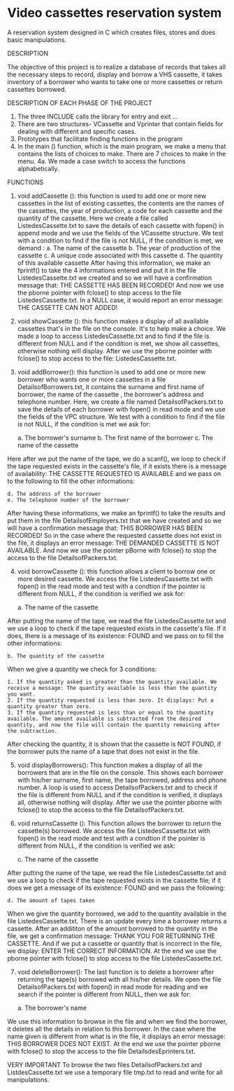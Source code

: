 # Video cassettes reservation system 

A reservation system designed in C which creates files, stores and does basic manipulations. 

DESCRIPTION

The objective of this project is to realize a database of records that takes all the necessary steps to record, display and borrow a VHS cassette, it takes inventory of a borrower who wants to take one or more cassettes or return cassettes borrowed.

DESCRIPTION OF EACH PHASE OF THE PROJECT
 
   1. The three INCLUDE calls the library for entry and exit ...
   2. There are two structures- VCassette and Vprinter that contain fields for dealing with different and specific cases.
   3. Prototypes that facilitate finding functions in the program
   4. In the main () function, which is the main program, we make a menu that contains the lists of choices to make. There are 7 choices to make in the menu.
   4a. We made a case switch to access the functions alphabetically.

FUNCTIONS

1. void addCassette (): this function is used to add one or more new cassettes in the list of existing cassettes, the contents are the names of the cassettes, the year of production, a code for each cassette and the quantity of the cassette. Here we create a file called ListedesCassette.txt to save the details of each cassette with fopen() in append mode and we use the fields of the VCassette structure.
We test with a condition to find if the file is not NULL, if the condition is met, we demand :
    a. The name of the cassette
    b. The year of production of the cassette
    c. A unique code associated with this cassette
    d. The quantity of this available cassette
After having this information, we make an fprintf() to take the 4 informations entered and put it in the file ListedesCassette.txt we created and so we will have a confirmation message that: THE CASSETTE HAS BEEN RECORDED! And now we use the pborne pointer with fclose() to stop access to the file ListedesCassette.txt. In a NULL case, it would report an error message: THE CASSETTE CAN NOT ADDED!

2. void showCassette (): this function makes a display of all available cassettes that's in the file on the console. It's to help make a choice. We made a loop to access ListedesCassette.txt and to find if the file is different from NULL and if the condition is met, we show all cassettes, otherwise nothing will display. After we use the pborne pointer with fclose() to stop access to the file: ListedesCassette.txt.

3. void addBorrower(): this function is used to add one or more new borrower who wants one or more cassettes in a file DetailsofBorrowers.txt, it contains the surname and first name of borrower, the name of the cassette , the borrower's address and telephone number. Here, we create a file named DetailsofPackers.txt to save the details of each borrower with fopen() in read mode and we use the fields of the VPC structure.
We test with a condition to find if the file is not NULL, if the condition is met we ask for:

    a. The borrower's surname
    b. The first name of the borrower
    c. The name of the cassette
    
Here after we put the name of the tape, we do a scanf(), we loop to check if the tape requested exists in the cassette's file, if it exists there is a message of availability: THE CASSETTE REQUESTED IS AVAILABLE and we pass on to the following to fill the other informations:

    d. The address of the borrower
    e. The telephone number of the borrower
    
After having these informations, we make an fprintf() to take the results and put them in the file DetailsofEmployers.txt that we have created and so we will have a confirmation message that: THIS BORROWER HAS BEEN RECORDED! So in the case where the requested cassette does not exist in the file, it displays an error message: THE DEMANDED CASSETTE IS NOT AVAILABLE.
And now we use the pointer pBorne with fclose() to stop the access to the file DetailsofPackers.txt.

4. void borrowCassette (): this function allows a client to borrow one or more desired cassette.
We access the file ListedesCassette.txt with fopen() in the read mode and test with a condtion if the pointer is different from NULL, if the condition is verified we ask for:

    a. The name of the cassette
    
After putting the name of the tape, we read the file ListedesCassette.txt and we use a loop to check if the tape requested exists in the cassette's file. If it does, there is a message of its existence: FOUND and we pass on to fill the other informations:

    b. The quantity of the cassette
    
When we give a quantity we check for 3 conditions:

    1. If the quantity asked is greater than the quantity available. We receive a message: The quantity available is less than the quantity you want.
    2. If the quantity requested is less than zero. It displays: Put a quantity greater than zero.
    3. If the quantity requested is less than or equal to the quantity available. The amount available is subtracted from the desired quantity, and now the file will contain the quantity remaining after the subtraction.
    
After checking the quantity, it is shown that the cassette is NOT FOUND, if the borrower puts the name of a tape that does not exist in the file.

5. void displayBorrowers(): This function makes a display of all the borrowers that are in the file on the console. This shows each borrower with his/her surname, first name, the tape borrowed, address and phone number. A loop is used to access DetailsofPackers.txt and to check if the file is different from NULL and if the condition is verified, it displays all, otherwise nothing will display. After we use the pointer pborne with fclose() to stop the access to the file DetailsofPackers.txt.
    
6. void returnsCassette (): This function allows the borrower to return the cassette(s) borrowed.
We access the file ListedesCassette.txt with fopen() in the read mode and test with a condtion if the pointer is different from NULL, if the condition is verified we ask:

    c. The name of the cassette
    
After putting the name of the tape, we read the file ListedesCassette.txt and we use a loop to check if the tape requested exists in the cassette file; if it does we get a message of its existence: FOUND and we pass the following:

    d. The amount of tapes taken
    
When we give the quantity borrowed, we add to the quantity available in the file ListedesCassette.txt. There is an update every time a borrower returns a cassette.
After an addititon of the amount borrowed to the quantity in the file, we get a confirmation message: THANK YOU FOR RETURNING THE CASSETTE. And if we put a cassette or quantity that is incorrect in the file, we display: ENTER THE CORRECT INFORMATION. At the end we use the pborne pointer with fclose() to stop access to the file ListedesCassette.txt.

7. void deleteBorrower(): The last function is to delete a borrower after returning the tape(s) borrowed with all his/her details. We open the file DetailsofPackers.txt with fopen() in read mode for reading and we search if the pointer is different from NULL, then we ask for:

    a. The borrower's name
    
We use this information to browse in the file and when we find the borrower, it deletes all the details in relation to this borrower. In the case where the name given is different from what is in the file, it displays an error message: THIS BORROWER DOES NOT EXIST.
 At the end we use the pointer pborne with fclose() to stop the access to the file DetailsdesEprinters.txt.
 
VERY IMPORTANT
To browse the two files DetailsofPackers.txt and ListdesCassette.txt we use a temporary file tmp.txt to read and write for all manipulations.
